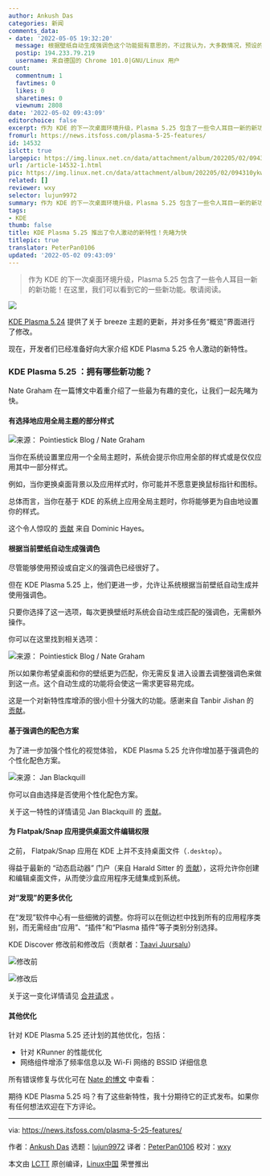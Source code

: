 ```yaml
---
author: Ankush Das
categories: 新闻
comments_data:
- date: '2022-05-05 19:32:20'
  message: 根据壁纸自动生成强调色这个功能挺有意思的，不过我认为，大多数情况，预设的强调色就足够好了。
  postip: 194.233.79.219
  username: 来自德国的 Chrome 101.0|GNU/Linux 用户
count:
  commentnum: 1
  favtimes: 0
  likes: 0
  sharetimes: 0
  viewnum: 2808
date: '2022-05-02 09:43:09'
editorchoice: false
excerpt: 作为 KDE 的下一次桌面环境升级，Plasma 5.25 包含了一些令人耳目一新的新功能！在这里，我们可以看到它的一些新功能。敬请阅读。
fromurl: https://news.itsfoss.com/plasma-5-25-features/
id: 14532
islctt: true
largepic: https://img.linux.net.cn/data/attachment/album/202205/02/094310ykwk14b3wc4zxk9z.png
url: /article-14532-1.html
pic: https://img.linux.net.cn/data/attachment/album/202205/02/094310ykwk14b3wc4zxk9z.png.thumb.jpg
related: []
reviewer: wxy
selector: lujun9972
summary: 作为 KDE 的下一次桌面环境升级，Plasma 5.25 包含了一些令人耳目一新的新功能！在这里，我们可以看到它的一些新功能。敬请阅读。
tags:
- KDE
thumb: false
title: KDE Plasma 5.25 推出了令人激动的新特性！先睹为快
titlepic: true
translator: PeterPan0106
updated: '2022-05-02 09:43:09'
---
```



> 
> 作为 KDE 的下一次桌面环境升级，Plasma 5.25 包含了一些令人耳目一新的新功能！在这里，我们可以看到它的一些新功能。敬请阅读。
> 
> 
> 


![](/data/attachment/album/202205/02/094310ykwk14b3wc4zxk9z.png)


[KDE Plasma 5.24](https://news.itsfoss.com/kde-plasma-5-24-lts-release/) 提供了关于 breeze 主题的更新，并对多任务“概览”界面进行了修改。


现在，开发者们已经准备好向大家介绍 KDE Plasma 5.25 令人激动的新特性。


### KDE Plasma 5.25 ：拥有哪些新功能？


Nate Graham 在一篇博文中着重介绍了一些最为有趣的变化，让我们一起先睹为快。


#### 有选择地应用全局主题的部分样式


![来源： Pointiestick Blog / Nate Graham](/data/attachment/album/202205/02/094310zj51j1yjyjo5fj20.jpg)


当你在系统设置里应用一个全局主题时，系统会提示你应用全部的样式或是仅仅应用其中一部分样式。


例如，当你更换桌面背景以及应用样式时，你可能并不愿意更换鼠标指针和图标。


总体而言，当你在基于 KDE 的系统上应用全局主题时，你将能够更为自由地设置你的样式。


这个令人惊叹的 [贡献](https://invent.kde.org/plasma/plasma-workspace/-/merge_requests/1043) 来自 Dominic Hayes。


#### 根据当前壁纸自动生成强调色


尽管能够使用预设或自定义的强调色已经很好了。


但在 KDE Plasma 5.25 上，他们更进一步，允许让系统根据当前壁纸自动生成并使用强调色。


只要你选择了这一选项，每次更换壁纸时系统会自动生成匹配的强调色，无需额外操作。


你可以在这里找到相关选项：


![来源： Pointiestick Blog / Nate Graham](/data/attachment/album/202205/02/094311xcbs7uy8i0hza778.jpg)


所以如果你希望桌面和你的壁纸更为匹配，你无需反复进入设置去调整强调色来做到这一点。这个自动生成的功能将会使这一需求更容易完成。


这是一个对新特性库增添的很小但十分强大的功能。感谢来自 Tanbir Jishan 的 [贡献](https://invent.kde.org/plasma/plasma-workspace/-/merge_requests/1325)。


#### 基于强调色的配色方案


为了进一步加强个性化的视觉体验， KDE Plasma 5.25 允许你增加基于强调色的个性化配色方案。


![来源： Jan Blackquill](/data/attachment/album/202205/02/094311h297839w7clw33v7.png)


你可以自由选择是否使用个性化配色方案。


关于这一特性的详情请见 Jan Blackquill 的 [贡献](https://invent.kde.org/plasma/plasma-workspace/-/merge_requests/1620)。


#### 为 Flatpak/Snap 应用提供桌面文件编辑权限


之前， Flatpak/Snap 应用在 KDE 上并不支持桌面文件（`.desktop`）。


得益于最新的 “动态启动器” 门户（来自 Harald Sitter 的 [贡献](https://invent.kde.org/plasma/xdg-desktop-portal-kde/-/commit/d5f958e149705e27bbba9f3bbec659ff5bed1d80)），这将允许你创建和编辑桌面文件，从而使沙盒应用程序无缝集成到系统。


#### 对“发现”的更多优化


在“发现”软件中心有一些细微的调整。你将可以在侧边栏中找到所有的应用程序类别，而无需经由“应用”、“插件”和“Plasma 插件”等子类别分别选择。


KDE Discover 修改前和修改后（贡献者：[Taavi Juursalu](https://invent.kde.org/taavi)）


![修改前](/data/attachment/album/202205/02/094312pijqpldlisgsayfd.png)


![修改后](/data/attachment/album/202205/02/094313wdv3nnf77ffi3hhh.png)


关于这一变化详情请见 [合并请求](https://invent.kde.org/plasma/discover/-/merge_requests/234) 。


#### 其他优化


针对 KDE Plasma 5.25 还计划的其他优化，包括：


* 针对 KRunner 的性能优化
* 网络组件增添了频率信息以及 Wi-Fi 网络的 BSSID 详细信息


所有错误修复与优化可在 [Nate 的博文](https://pointieststick.com/2022/04/22/this-week-in-kde-major-accent-color-and-global-theme-improvements/) 中查看：


期待 KDE Plasma 5.25 吗？有了这些新特性，我十分期待它的正式发布。如果你有任何想法欢迎在下方评论。




---


via: <https://news.itsfoss.com/plasma-5-25-features/>


作者：[Ankush Das](https://news.itsfoss.com/author/ankush/) 选题：[lujun9972](https://github.com/lujun9972) 译者：[PeterPan0106](https://github.com/PeterPan0106) 校对：[wxy](https://github.com/wxy)


本文由 [LCTT](https://github.com/LCTT/TranslateProject) 原创编译，[Linux中国](https://linux.cn/) 荣誉推出